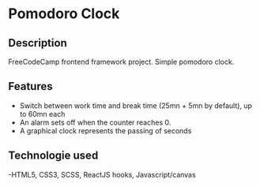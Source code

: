 # Pomodoro Clock

## Description

FreeCodeCamp frontend framework project. Simple pomodoro clock.

## Features

- Switch between work time and break time (25mn + 5mn by default), up to 60mn each
- An alarm sets off when the counter reaches 0.
- A graphical clock represents the passing of seconds

## Technologie used

-HTML5, CSS3, SCSS, ReactJS hooks, Javascript/canvas